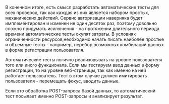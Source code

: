 В конечном итоге, есть смысл разработать автоматические тесты для всех проверок, так как каждая из них является набором простых, механических действий. Сервис авторизации наверняка будет имплементирован и изменен не один десяток раз, поэтому довольно сложно придумать исключения - на протяжении длительного периода времени автоматические тесты окупят затраты. В условиях ограниченности ресурсов,необходимо начать писать наиболее простые и объемные тесты - например, перебор возможных комбинаций данных в форме регистрации пользователя. 

Автоматические тесты логично реализовывать на уровне пользователя того или иного функционала. Если мы тестируем ввод данных в форму регистрации, то на уровне веб-страницы, так как именно на ней работает пользователь. Тест в этом случае должен имитировать пользователя - перемещать фокус, вводить данные. 

Если это обработка POST-запроса базой данных, то автоматический тест посылает именно POST-запросы и анализирует результат. 
